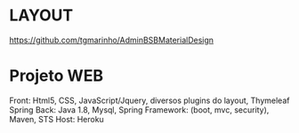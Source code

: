 # LAYOUT #

https://github.com/tgmarinho/AdminBSBMaterialDesign

# Projeto WEB #
Front: Html5, CSS, JavaScript/Jquery, diversos plugins do layout, Thymeleaf Spring
Back: Java 1.8, Mysql, Spring Framework: (boot, mvc, security), Maven, STS
Host: Heroku
